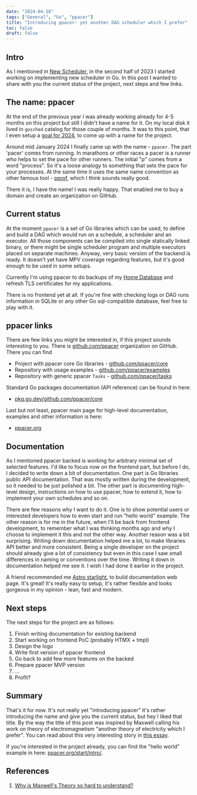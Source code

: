 ```yaml
---
date: "2024-04-18"
tags: ["General", "Go", "ppacer"]
title: "Introducing ppacer: yet another DAG scheduler which I prefer"
toc: false
draft: false
---
```



## Intro

As I mentioned in [New Scheduler](https://dskrzypiec.dev/new-scheduler), in the
second half of 2023 I started working on implementing new scheduler in Go. In
this post I wanted to share with you the current status of the project, next
steps and few links.


## The name: ppacer

At the end of the previous year I was already working already for 4-5 months on
this project but still I didn't have a name for it. On my local disk it lived
in `gosched` catalog for those couple of months. It was to this point, that I
even setup a [goal for 2024](https://dskrzypiec.dev/year2023/#goals-for-2024),
to come up with a name for the project.

Around mid January 2024 I finally came up with the name - `ppacer`. The part
'pacer' comes from running. In marathons or other races a pacer is a runner who
helps to set the pace for other runners. The initial "p" comes from a word
"process". So it's a loose analogy to something that sets the pace for your
processes. At the same time it uses the same name convention as other famous
tool - [pprof](https://github.com/google/pprof), which I think sounds really
good.

There it is, I have the name! I was really happy. That enabled me to buy a
domain and create an organization on GitHub.


## Current status

At the moment `ppacer` is a set of Go libraries which can be used, to define
and build a DAG which would run on a schedule, a scheduler and an executor. All
those components can be compiled into single statically linked binary, or there
might be single scheduler program and multiple executors placed on separate
machines. Anyway, very basic version of the backend is ready. It doesn't yet
have MPV coverage regarding features, but it's good enough to be used in some
setups.

Currently I'm using ppacer to do backups of my
[Home Database](https://dskrzypiec.dev/home-app-go/) and refresh TLS
certificates for my applications.

There is no frontend yet at all. If you're fine with checking logs or DAG runs
information in SQLite or any other Go sql-compatible database, feel free to
play with it.


## ppacer links

There are few links you might be interested in, if this project sounds
interesting to you. There is [github.com/ppacer](https://github.com/ppacer)
organization on GitHub. There you can find

* Project with ppacer core Go libraries -
  [github.com/ppacer/core](https://github.com/ppacer/core)
* Repository with usage examples -
  [github.com/ppacer/examples](https://github.com/ppacer/examples)
* Repository with generic ppacer `Tasks` -
  [github.com/ppacer/tasks](https://github.com/ppacer/tasks)

Standard Go packages documentation (API reference) can be found in here:

* [pkg.go.dev/github.com/ppacer/core](https://pkg.go.dev/github.com/ppacer/core)

Last but not least, ppacer main page for high-level documentation, examples and
other information is here:

* [ppacer.org](https://ppacer.org)


## Documentation

As I mentioned ppacer backed is working for arbitrary minimal set of selected
features. I'd like to focus now on the frontend part, but before I do, I
decided to write down a bit of documentation. One part is Go libraries public
API documentation. That was mostly written during the development, so it needed
to be just polished a bit. The other part is documenting high-level design,
instructions on how to use ppacer, how to extend it, how to implement your own
schedules and so on.

There are few reasons why I want to do it. One is to show potential users or
interested developers how to even start and run "hello world" example. The
other reason is for me in the future, when I'll be back from frontend
development, to remember what I was thinking months ago and why I choose to
implement it this and not the other way. Another reason was a bit surprising.
Writing down documentation helped me a lot, to make libraries API better and
more consistent. Being a single developer on the project should already give a
lot of consistency but even in this case I saw small differences in naming or
conventions over the time. Writing it down in documentation helped me see it. I
wish I had done it earlier in the project.

A friend recommended me [Astro starlight](https://starlight.astro.build), to
build documentation web page. It's great! It's really easy to setup, it's
rather flexible and looks gorgeous in my opinion - lean, fast and modern.


## Next steps

The next steps for the project are as follows:

1. Finish writing documentation for existing backend
1. Start working on frontend PoC (probably HTMX + tmpl)
1. Design the logo
1. Write first version of ppacer frontend
1. Go back to add few more features on the backed
1. Prepare ppacer MVP version
1. ...
1. Profit?


## Summary

That's it for now. It's not really yet "introducing ppacer" it's rather
introducing the name and give you the current status, but hey I liked that
title. By the way the title of this post was inspired by Maxwell calling his
work on theory of electromagnetism "another theory of electricity which I
prefer". You can read about this very interesting story in [this
essay](https://www.damtp.cam.ac.uk/user/tong/em/dyson.pdf).

If you're interested in the project already, you can find the "hello world"
example in here: [ppacer.org/start/intro/](https://ppacer.org/start/intro/).


## References

1. [Why is Maxwell's Theory so hard to
   understand?](https://www.damtp.cam.ac.uk/user/tong/em/dyson.pdf)
